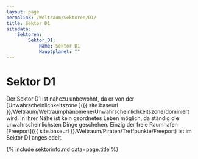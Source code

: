 ```yaml
---
layout: page
permalink: /Weltraum/Sektoren/D1/
title: Sektor D1
sitedata:
    Sektoren:
        Sektor_D1:
            Name: Sektor D1
            Hauptplanet: ""
---
```


# Sektor D1

Der Sektor D1 ist nahezu unbewohnt, da er von der [Unwahrscheinlichkeitszone ]({{ site.baseurl }}/Weltraum/Weltraumphänomene/Unwahrscheinlichkeitszone)dominiert wird. In ihrer Nähe ist kein geordnetes Leben möglich, da ständig die unwahrscheinlichsten Dinge geschehen. Einzig der freie Raumhafen [Freeport]({{ site.baseurl }}/Weltraum/Piraten/Treffpunkte/Freeport) ist im Sektor D1 angesiedelt.

{% include sektorinfo.md data=page.title %}
